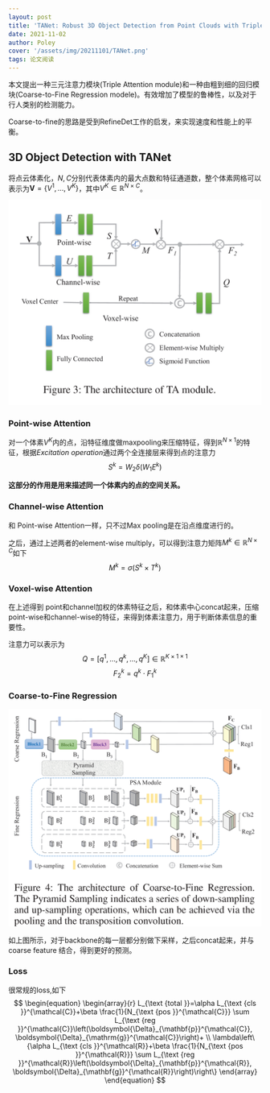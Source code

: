 ```yaml
---
layout: post
title: 'TANet: Robust 3D Object Detection from Point Clouds with Triple Attention'
date: 2021-11-02
author: Poley
cover: '/assets/img/20211101/TANet.png'
tags: 论文阅读
---
```


本文提出一种三元注意力模块(Triple Attention module)和一种由粗到细的回归模块(Coarse-to-Fine Regression modele)。有效增加了模型的鲁棒性，以及对于行人类别的检测能力。


Coarse-to-fine的思路是受到RefineDet工作的启发，来实现速度和性能上的平衡。

## 3D Object Detection with TANet

将点云体素化，$N,C$分别代表体素内的最大点数和特征通道数，整个体素网格可以表示为$\mathbf{V}=\{V^1,...,V^K\}$，其中$V^K \in \mathbb{R}^{N\times C}$。

![](/assets/img/20211101/TANetF3.png)
### Point-wise Attention
对一个体素$V^K$内的点，沿特征维度做maxpooling来压缩特征，得到$\mathbb{R}^{N\times 1}$的特征，根据*Excitation operation*通过两个全连接层来得到点的注意力
$$
\begin{equation}
S^{k}=W_{2} \delta\left(W_{1} E^{k}\right)
\end{equation}
$$

**这部分的作用是用来描述同一个体素内的点的空间关系。**

### Channel-wise Attention
和 Point-wise Attention一样，只不过Max pooling是在沿点维度进行的。

之后，通过上述两者的element-wise multiply，可以得到注意力矩阵$M^k \in \mathbb{R}^{N\times C}$如下
$$
\begin{equation}
M^{k}=\sigma\left(S^{k} \times T^{k}\right)
\end{equation}
$$

### Voxel-wise Attention

在上述得到 point和channel加权的体素特征之后，和体素中心concat起来，压缩point-wise和channel-wise的特征，来得到体素注意力，用于判断体素信息的重要性。

注意力可以表示为
$$
\begin{equation}
Q=\left[q^{1}, \ldots, q^{k}, \ldots, q^{K}\right] \in \mathbb{R}^{K \times 1 \times 1}
\end{equation}
$$
$$
\begin{equation}
F_{2}^{k}=q^{k} \cdot F_{1}^{k}
\end{equation}
$$

### Coarse-to-Fine Regression

![](/assets/img/20211101/TANetF4.png)

如上图所示，对于backbone的每一层都分别做下采样，之后concat起来，并与coarse feature 结合，得到更好的预测。

### Loss
很常规的loss,如下
$$
\begin{equation}
\begin{array}{r}
L_{\text {total }}=\alpha L_{\text {cls }}^{\mathcal{C}}+\beta \frac{1}{N_{\text {pos }}^{\mathcal{C}}} \sum L_{\text {reg }}^{\mathcal{C}}\left(\boldsymbol{\Delta}_{\mathbf{p}}^{\mathcal{C}}, \boldsymbol{\Delta}_{\mathrm{g}}^{\mathcal{C}}\right)+ \\
\lambda\left\{\alpha L_{\text {cls }}^{\mathcal{R}}+\beta \frac{1}{N_{\text {pos }}^{\mathcal{R}}} \sum L_{\text {reg }}^{\mathcal{R}}\left(\boldsymbol{\Delta}_{\mathbf{p}}^{\mathcal{R}}, \boldsymbol{\Delta}_{\mathbf{g}}^{\mathcal{R}}\right)\right\}
\end{array}
\end{equation}
$$